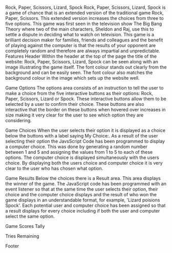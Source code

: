 Rock, Paper, Scissors, Lizard, Spock
Rock, Paper, Scissors, Lizard, Spock is a game of chance that is an extended version of the traditional game Rock, Paper, Scissors. This extended version increases the choices from three to five options. This game was first seen in the television show The Big Bang Theory where two of the main characters, Sheldon and Raj, use this to settle a dispute in deciding what to watch on television.
This game is a brilliant decision maker for families, friends and colleagues and the benefit of playing against the computer is that the results of your opponent are completely random and therefore are always impartial and unpredictable.
Features
Header
Within the header at the top of the page the title of the website: Rock, Paper, Scissors, Lizard, Spock can be seen along with an image illustrating the game itself. The font colour stands out clearly from the background and can be easily seen. The font colour also matches the background colour in the image which sets up the website well.

Game Options
The options area consists of an instruction to tell the user to make a choice from the five interactive buttons as their options: Rock, Paper, Scissors, Lizard or Spock. These interactive buttons allow them to be selected by a user to confirm their choice.
These buttons are also interactive that the border on these buttons when hovered over increases in size making it very clear for the user to see which option they are considering.

Game Choices
When the user selects their option it is displayed as a choice below the buttons with a label saying My Choice:.
As a result of the user selecting their option the JavsScript Code has been programmed to display a computer choice. This was done by generating a random number between 1 and 5 and assigning the values from 1 to 5 to each of these options. The computer choice is displayed simultaneously with the users choice.
By displaying both the users choice and computer choice it is very clear to the user who has chosen what option.

Game Results
Below the choices there is a Result area. This area displays the winner of the game.
The JavaScript code has been programmed with an event listener so that at the same time the user selects their option, their choice and the computer choice displays and the result of who won the game displays in an understandable format, for example, 'Lizard poisions Spock'. Each potential user and computer choice has been assigned so that a result displays for every choice including if both the user and computer select the same option.

Game Scores Tally

Tries Remaining

Footer
